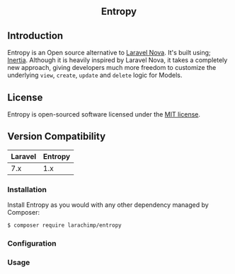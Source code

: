 <h2 align="center">
    Entropy
</h2>

## Introduction

Entropy is an Open source alternative to [Laravel Nova](https://nova.laravel.com/). It's built using; [Inertia](https://inertiajs.com/).
Although it is heavily inspired by Laravel Nova, it takes a completely new approach, giving developers much more freedom to customize
the underlying ```view```, ```create```, ```update``` and ```delete``` logic for Models.

## License
Entropy is open-sourced software licensed under the [MIT license](http://opensource.org/licenses/MIT).

## Version Compatibility

Laravel | Entropy
:-------| :-------
7.x     | 1.x

### Installation
Install Entropy as you would with any other dependency managed by Composer:

```bash
$ composer require larachimp/entropy
```

### Configuration

### Usage
